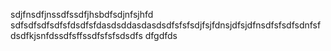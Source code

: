 sdjfnsdfjnssdfssdfjhsbdfsdjnfsjhfd
sdfsdfsdfsdfsfdsdfsfdasdsddasdasdsdfsfsfsdjfsjfdnsjdfsjdfnsdfsfsdfsdnfsfdsdfkjsnfdssdfsffssdfsfsfsdsdfs
dfgdfds
